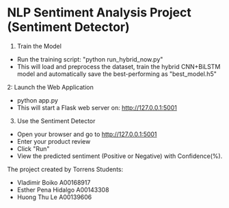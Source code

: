 # NLP Sentiment Analysis Project (Sentiment Detector)

1. Train the Model
 - Run the training script:
"python run_hybrid_now.py"
- This will load and preprocess the dataset, train the hybrid CNN+BiLSTM model and automatically save the best-performing as "best_model.h5"

2: Launch the Web Application
 - python app.py
 - This will start a Flask web server on:
http://127.0.0.1:5001

3. Use the Sentiment Detector
- Open your browser and go to http://127.0.0.1:5001
- Enter your product review
- Click "Run"
- View the predicted sentiment (Positive or Negative) with Confidence(%).

The project created by Torrens Students:
- Vladimir Boiko A00168917
- Esther Pena Hidalgo A00143308
- Huong Thu Le A00139606 
